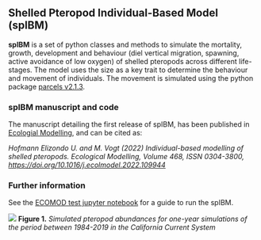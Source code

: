 ## Shelled Pteropod Individual-Based Model (spIBM)

**spIBM** is a set of python classes and methods to simulate the mortality, growth, development and behaviour (diel vertical migration, spawning, active avoidance of low oxygen) of shelled pteropods across different life-stages. The model uses the size as a key trait to determine the behaviour and movement of individuals. The movement is simulated using the python package [parcels v2.1.3](https://doi.org/10.5281/zenodo.3630568).

### spIBM manuscript and code

The manuscript detailing the first release of spIBM, has been published in [Ecologial Modelling](https://doi.org/10.1016/j.ecolmodel.2022.109944), and can be cited as:

*Hofmann Elizondo U. and M. Vogt (2022) Individual-based modelling of shelled pteropods. Ecological Modelling, Volume 468, ISSN 0304-3800, https://doi.org/10.1016/j.ecolmodel.2022.109944*

### Further information

See the [ECOMOD test jupyter notebook](tests/ECOMOD_2022/IBM_test.ipynb) for a guide to run the spIBM.

![](https://github.com/ursho2552/Shelled_Pteropod_IBM/blob/main/data/Simulation_Abundances.gif)
**Figure 1.** *Simulated pteropod abundances for one-year simulations of the period between 1984-2019 in the California Current System*

